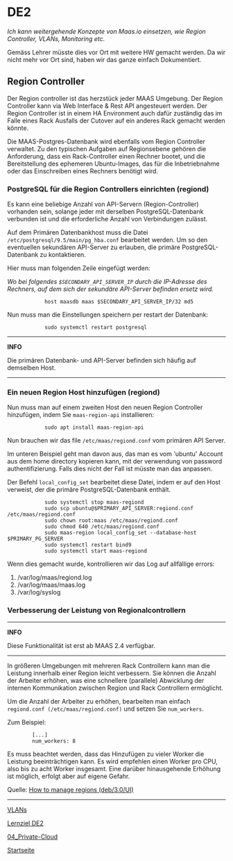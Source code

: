# DE2
*Ich kann weitergehende Konzepte von Maas.io einsetzen, wie Region Controller, VLANs, Monitoring etc.*

Gemäss Lehrer müsste dies vor Ort mit weitere HW gemacht werden. Da wir nicht mehr vor Ort sind, haben wir das ganze einfach Dokumentiert.

## Region Controller

Der Region controller ist das herzstück jeder MAAS Umgebung. Der Region Controller kann via Web Interface & Rest API angesteuert werden. 
Der Region Controller ist in einem HA Environment auch dafür zuständig das im Falle eines Rack Ausfalls der Cutover auf ein anderes Rack gemacht werden könnte. 

Die MAAS-Postgres-Datenbank wird ebenfalls vom Region Controller verwaltet. Zu den typischen Aufgaben auf Regionsebene gehören die Anforderung, dass ein Rack-Controller einen Rechner bootet, und die Bereitstellung des ephemeren Ubuntu-Images, das für die Inbetriebnahme oder das Einschreiben eines Rechners benötigt wird.

### PostgreSQL für die Region Controllers einrichten (regiond)

Es kann eine beliebige Anzahl von API-Servern (Region-Controller) vorhanden sein, solange jeder mit derselben PostgreSQL-Datenbank verbunden ist und die erforderliche Anzahl von Verbindungen zulässt.

Auf dem Primären Datenbankhost muss die Datei `/etc/postgresql/9.5/main/pg_hba.conf` bearbeitet werden. Um so den eventuellen sekundären API-Server zu erlauben, die primäre PostgreSQL-Datenbank zu kontaktieren.

Hier muss man folgenden Zeile eingefügt werden:

*Wo bei folgendes `$SECONDARY_API_SERVER_IP` durch die IP-Adresse des Rechners, auf dem sich der sekundäre API-Server befinden ersetz wird.*

                host maasdb maas $SECONDARY_API_SERVER_IP/32 md5

Nun muss man die Einstellungen speichern per restart der Datenbank:

                sudo systemctl restart postgresql

---
**INFO**

Die primären Datenbank- und API-Server befinden sich häufig auf demselben Host.

---

### Ein neuen Region Host hinzufügen (regiond)

Nun muss man auf einem zweiten Host den neuen Region Controller hinzufügen, indem Sie `maas-region-api` installieren:

                sudo apt install maas-region-api

Nun brauchen wir das file `/etc/maas/regiond.conf` vom primären API Server.

Im unteren Beispiel geht man davon aus, das man es vom 'ubuntu' Account aus dem home directory kopieren kann, mit der verwendung von password authentifizierung. Falls dies nicht der Fall ist müsste man das anpassen.

Der Befehl `local_config_set` bearbeitet diese Datei, indem er auf den Host verweist, der die primäre PostgreSQL-Datenbank enthält.

                sudo systemctl stop maas-regiond
                sudo scp ubuntu@$PRIMARY_API_SERVER:regiond.conf /etc/maas/regiond.conf
                sudo chown root:maas /etc/maas/regiond.conf
                sudo chmod 640 /etc/maas/regiond.conf
                sudo maas-region local_config_set --database-host $PRIMARY_PG_SERVER
                sudo systemctl restart bind9
                sudo systemctl start maas-regiond

Wenn dies gemacht wurde, kontrollieren wir das Log auf allfällige errors:

1. /var/log/maas/regiond.log
2. /var/log/maas/maas.log
3. /var/log/syslog

### Verbesserung der Leistung von Regionalcontrollern

---
**INFO**

Diese Funktionalität ist erst ab MAAS 2.4 verfügbar.

---

In größeren Umgebungen mit mehreren Rack Controllern kann man die Leistung innerhalb einer Region leicht verbessern. Sie können die Anzahl der Arbeiter erhöhen, was eine schnellere (parallele) Abwicklung der internen Kommunikation zwischen Region und Rack Controllern ermöglicht.

Um die Anzahl der Arbeiter zu erhöhen, bearbeiten man einfach `regiond.conf (/etc/maas/regiond.conf)` und setzen Sie `num_workers`. 

Zum Beispiel:

            [...]
            num_workers: 8

Es muss beachtet werden, dass das Hinzufügen zu vieler Worker die Leistung beeinträchtigen kann. Es wird empfehlen einen Worker pro CPU, also bis zu acht Worker insgesamt. Eine darüber hinausgehende Erhöhung ist möglich, erfolgt aber auf eigene Gefahr.

Quelle: [How to manage regions (deb/3.0/UI)](https://maas.io/docs/deb/3.0/ui/region-controllers#heading--postgresql-setup)

___

[VLANs](../04_Private-Cloud/DE2_VLANs.md)

[Lernziel DE2](../04_Private-Cloud/DE2.md)

[04_Private-Cloud](../04_Private-Cloud)

[Startseite](https://github.com/ask-yo-girl-about-me/Project-Future)